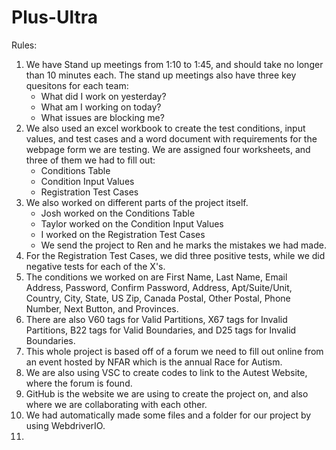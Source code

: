 # Plus-Ultra

Rules:
  1. We have Stand up meetings from 1:10 to 1:45, and should take no longer than 10 minutes each. The stand up meetings also have three key quesitons for each team:
      - What did I work on yesterday?
      - What am I working on today?
      - What issues are blocking me?
  2. We also used an excel workbook to create the test conditions, input values, and test cases and a word document with requirements for the webpage form we are testing. We are assigned four worksheets, and three of them we had to fill out:
      - Conditions Table
      - Condition Input Values
      - Registration Test Cases
  3. We also worked on different parts of the project itself.
      - Josh worked on the Conditions Table
      - Taylor worked on the Condition Input Values
      - I worked on the Registration Test Cases
      - We send the project to Ren and he marks the mistakes we had made.
  4. For the Registration Test Cases, we did three positive tests, while we did negative tests for each of the X's.
  5. The conditions we worked on are First Name, Last Name, Email Address, Password, Confirm Password, Address, Apt/Suite/Unit, Country, City, State, US Zip, Canada Postal, Other Postal, Phone Number, Next Button, and Provinces.
  6. There are also V60 tags for Valid Partitions, X67 tags for Invalid Partitions, B22 tags for Valid Boundaries, and D25 tags for Invalid Boundaries.
  7. This whole project is based off of a forum we need to fill out online from an event hosted by NFAR which is the annual Race for Autism.
  8. We are also using VSC to create codes to link to the Autest Website, where the forum is found.
  9. GitHub is the website we are using to create the project on, and also where we are collaborating with each other.
 10. We had automatically made some files and a folder for our project by using WebdriverIO.
 11. 
